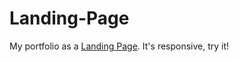 # Landing-Page
My portfolio as a [Landing Page](https://landingpagee-christian-penna-botto.surge.sh).
It's responsive, try it!
